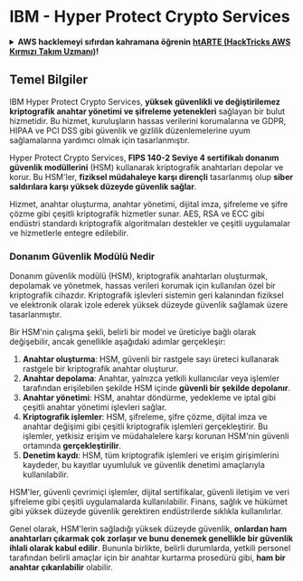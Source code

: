 # IBM - Hyper Protect Crypto Services

<details>

<summary><strong>AWS hacklemeyi sıfırdan kahramana öğrenin</strong> <a href="https://training.hacktricks.xyz/courses/arte"><strong>htARTE (HackTricks AWS Kırmızı Takım Uzmanı)</strong></a><strong>!</strong></summary>

HackTricks'ı desteklemenin diğer yolları:

* Şirketinizi HackTricks'te **reklamınızı görmek** veya **HackTricks'i PDF olarak indirmek** için [**ABONELİK PLANLARINI**](https://github.com/sponsors/carlospolop) kontrol edin!
* [**Resmi PEASS & HackTricks ürünlerini**](https://peass.creator-spring.com) edinin
* Özel [**NFT'lerden**](https://opensea.io/collection/the-peass-family) oluşan koleksiyonumuz olan [**The PEASS Ailesi'ni**](https://opensea.io/collection/the-peass-family) keşfedin
* 💬 [**Discord grubuna**](https://discord.gg/hRep4RUj7f) veya [**telegram grubuna**](https://t.me/peass) katılın veya **Twitter** 🐦 [**@carlospolopm**](https://twitter.com/carlospolopm)'u takip edin.
* **Hacking hilelerinizi** [**HackTricks**](https://github.com/carlospolop/hacktricks) ve [**HackTricks Cloud**](https://github.com/carlospolop/hacktricks-cloud) github depolarına **PR göndererek paylaşın**.

</details>

## Temel Bilgiler

IBM Hyper Protect Crypto Services, **yüksek güvenlikli ve değiştirilemez kriptografik anahtar yönetimi ve şifreleme yetenekleri** sağlayan bir bulut hizmetidir. Bu hizmet, kuruluşların hassas verilerini korumalarına ve GDPR, HIPAA ve PCI DSS gibi güvenlik ve gizlilik düzenlemelerine uyum sağlamalarına yardımcı olmak için tasarlanmıştır.

Hyper Protect Crypto Services, **FIPS 140-2 Seviye 4 sertifikalı donanım güvenlik modüllerini** (HSM) kullanarak kriptografik anahtarları depolar ve korur. Bu HSM'ler, **fiziksel müdahaleye karşı dirençli** tasarlanmış olup **siber saldırılara karşı yüksek düzeyde güvenlik sağlar**.

Hizmet, anahtar oluşturma, anahtar yönetimi, dijital imza, şifreleme ve şifre çözme gibi çeşitli kriptografik hizmetler sunar. AES, RSA ve ECC gibi endüstri standardı kriptografik algoritmaları destekler ve çeşitli uygulamalar ve hizmetlerle entegre edilebilir.

### Donanım Güvenlik Modülü Nedir

Donanım güvenlik modülü (HSM), kriptografik anahtarları oluşturmak, depolamak ve yönetmek, hassas verileri korumak için kullanılan özel bir kriptografik cihazdır. Kriptografik işlevleri sistemin geri kalanından fiziksel ve elektronik olarak izole ederek yüksek düzeyde güvenlik sağlamak üzere tasarlanmıştır.

Bir HSM'nin çalışma şekli, belirli bir model ve üreticiye bağlı olarak değişebilir, ancak genellikle aşağıdaki adımlar gerçekleşir:

1. **Anahtar oluşturma**: HSM, güvenli bir rastgele sayı üreteci kullanarak rastgele bir kriptografik anahtar oluşturur.
2. **Anahtar depolama**: Anahtar, yalnızca yetkili kullanıcılar veya işlemler tarafından erişilebilen şekilde HSM içinde **güvenli bir şekilde depolanır**.
3. **Anahtar yönetimi**: HSM, anahtar döndürme, yedekleme ve iptal gibi çeşitli anahtar yönetimi işlevleri sağlar.
4. **Kriptografik işlemler**: HSM, şifreleme, şifre çözme, dijital imza ve anahtar değişimi gibi çeşitli kriptografik işlemleri gerçekleştirir. Bu işlemler, yetkisiz erişim ve müdahalelere karşı korunan HSM'nin güvenli ortamında **gerçekleştirilir**.
5. **Denetim kaydı**: HSM, tüm kriptografik işlemleri ve erişim girişimlerini kaydeder, bu kayıtlar uyumluluk ve güvenlik denetimi amaçlarıyla kullanılabilir.

HSM'ler, güvenli çevrimiçi işlemler, dijital sertifikalar, güvenli iletişim ve veri şifreleme gibi çeşitli uygulamalarda kullanılabilir. Finans, sağlık ve hükümet gibi yüksek düzeyde güvenlik gerektiren endüstrilerde sıklıkla kullanılırlar.

Genel olarak, HSM'lerin sağladığı yüksek düzeyde güvenlik, **onlardan ham anahtarları çıkarmak çok zorlaşır ve bunu denemek genellikle bir güvenlik ihlali olarak kabul edilir**. Bununla birlikte, belirli durumlarda, yetkili personel tarafından belirli amaçlar için bir anahtar kurtarma prosedürü gibi, **ham bir anahtar çıkarılabilir** olabilir.
